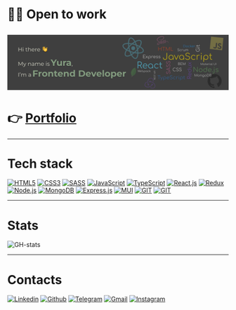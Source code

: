 # 👨‍💻 Open to work

## ![preview](./assets/preview-gh.jpg)

# 👉 [Portfolio](https://yuriipohorilets.github.io/portfolio-frontend/)

---

# Tech stack

[![HTML5](https://img.shields.io/badge/HTML5-E34F26?style=for-the-badge&logo=html5&logoColor=white)](#)
[![CSS3](https://img.shields.io/badge/CSS3-1572B6?style=for-the-badge&logo=css3&logoColor=white)](#)
[![SASS](https://img.shields.io/badge/Sass-CC6699?style=for-the-badge&logo=sass&logoColor=white)](#)
[![JavaScript](https://img.shields.io/badge/JavaScript-323330?style=for-the-badge&logo=javascript&logoColor=F7DF1E)](#)
[![TypeScript](https://img.shields.io/badge/TypeScript-007ACC?style=for-the-badge&logo=typescript&logoColor=white
)](#)
[![React.js](https://img.shields.io/badge/React-20232A?style=for-the-badge&logo=react&logoColor=61DAFB)](#)
[![Redux](https://img.shields.io/badge/Redux-593D88?style=for-the-badge&logo=redux&logoColor=white)](#)
[![Node.js](https://img.shields.io/badge/Node.js-339933?style=for-the-badge&logo=nodedotjs&logoColor=white)](#)
[![MongoDB](https://img.shields.io/badge/MongoDB-4EA94B?style=for-the-badge&logo=mongodb&logoColor=white)](#)
[![Express.js](https://img.shields.io/badge/Express.js-000000?style=for-the-badge&logo=express&logoColor=white)](#)
[![MUI](https://img.shields.io/badge/Material%20UI-007FFF?style=for-the-badge&logo=mui&logoColor=white)](#)
[![GIT](https://img.shields.io/badge/Tailwind_CSS-38B2AC?style=for-the-badge&logo=tailwind-css&logoColor=white
)](#)
[![GIT](https://img.shields.io/badge/GIT-E44C30?style=for-the-badge&logo=git&logoColor=white)](#)

---

# Stats

![GH-stats](https://github-profile-summary-cards.vercel.app/api/cards/profile-details?username=YuriiPohorilets&theme=zenburn)

---

# Contacts

[![Linkedin](https://img.shields.io/badge/LinkedIn-0077B5?style=for-the-badge&logo=linkedin&logoColor=white)](https://www.linkedin.com/in/yuriipohorilets/)
[![Github](https://img.shields.io/badge/GitHub-100000?style=for-the-badge&logo=github&logoColor=white)](https://github.com/YuriiPohorilets)
[![Telegram](https://img.shields.io/badge/Telegram-2CA5E0?style=for-the-badge&logo=telegram&logoColor=white)](https://t.me/YuraPohorilets)
[![Gmail](https://img.shields.io/badge/Gmail-D14836?style=for-the-badge&logo=gmail&logoColor=white)](mailto:pohorilets.y@gmail.com)
[![Instagram](https://img.shields.io/badge/Instagram-E4405F?style=for-the-badge&logo=instagram&logoColor=white)](https://www.instagram.com/yura_pohorilets/)
